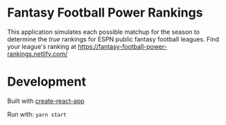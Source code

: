 # Fantasy Football Power Rankings
This application simulates each possible matchup for the season to determine the *true* rankings for ESPN public fantasy football leagues. Find your league's ranking at https://fantasy-football-power-rankings.netlify.com/

# Development
Built with [create-react-app](https://github.com/facebookincubator/create-react-app)

Run with: `yarn start` 